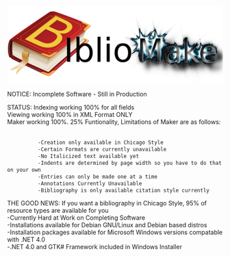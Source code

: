 <img src="bibmake.png" />

NOTICE: Incomplete Software - Still in Production<br/>

STATUS: Indexing working 100% for all fields <br/>
	Viewing working 100% in XML Format ONLY <br/>
	Maker working 100%. 25% Funtionality, Limitations of Maker are as follows:<br /> <br/>
            
              -Creation only available in Chicago Style
              -Certain Formats are currently unavailable
              -No Italicized text available yet
              -Indents are determined by page width so you have to do that on your own
              -Entries can only be made one at a time
              -Annotations Currently Unavailable
              -Bibliography is only available citation style currently

THE GOOD NEWS: If you want a bibliography in Chicago Style, 95% of resource types are available for you <br/>
                -Currently Hard at Work on Completing Software <br />
                -Installations available for Debian GNU/Linux and Debian based distros <br/>
                -Installation packages available for Microsoft Windows versions compatable with .NET 4.0 <br/>
                -.NET 4.0 and GTK# Framework included in Windows Installer <br />
